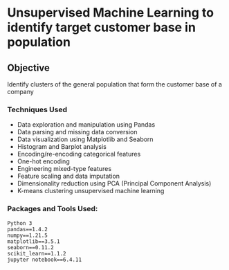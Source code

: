 # Unsupervised Machine Learning to identify target customer base in population

## Objective

Identify clusters of the general population that form the customer base of a company

### Techniques Used

- Data exploration and manipulation using Pandas
- Data parsing and missing data conversion
- Data visualization using Matplotlib and Seaborn
- Histogram and Barplot analysis
- Encoding/re-encoding categorical features
- One-hot encoding
- Engineering mixed-type features
- Feature scaling and data imputation
- Dimensionality reduction using PCA (Principal Component Analysis)
- K-means clustering unsupervised machine learning

### Packages and Tools Used:
```
Python 3
pandas==1.4.2
numpy==1.21.5
matplotlib==3.5.1
seaborn==0.11.2
scikit_learn==1.1.2
jupyter notebook==6.4.11

```
